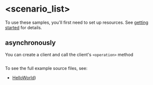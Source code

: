 # <scenario_list>

To use these samples, you'll first need to set up resources. See [getting started](https://github.com/Azure/azure-sdk-for-net/blob/main/sdk/loadtestservice/Azure.Developer.LoadTesting/README.md#getting-started) for details.

## <scenario> asynchronously

You can create a client and call the client's `<operation>` method

```C# Snippet:Azure_Developer_LoadTesting_ScenarioAsync
```

To see the full example source files, see:
* [HelloWorld](https://github.com/Azure/azure-sdk-for-net/blob/main/sdk/loadtestservice/Azure.Developer.LoadTesting/tests/Samples/Sample1_HelloWorldAsync.cs))

<!-- please refer to <https://github.com/Azure/azure-sdk-for-net/main/sdk/template/Azure.Template/samples/Sample1_HelloWorldAsync.md> to write sample readme file. -->